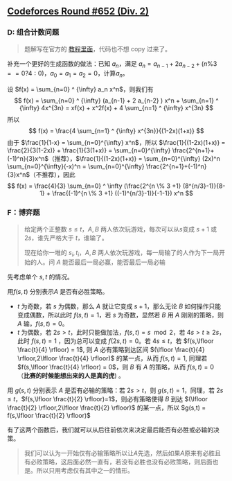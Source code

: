 ## [Codeforces Round #652 (Div. 2)](https://codeforces.com/contest/1369)

### D:  组合计数问题

> 题解写在官方的 [教程里面](https://codeforces.com/blog/entry/79235#comment-648996)，代码也不想 copy 过来了。

补充一个更好的生成函数的做法：已知 $a_n$，满足 $a_n = a_{n-1} + 2 a_{n-2} + (n \% 3==0?4:0)$，$a_0 = a_1= a_2 = 0$，计算$a_n$。

设 $f(x) = \sum_{n=0} ^ {\infty} a_n x^n$，则我们有
$$
f(x) = \sum_{n=0} ^ {\infty} (a_{n-1} + 2 a_{n-2} ) x^n + \sum_{n=1} ^ {\infty} 4x^{3n} = xf(x) + x^2f(x) + 4 \sum_{n=1} ^ {\infty} x^{3n}
$$
所以
$$
f(x) = \frac{4 \sum_{n=1} ^ {\infty} x^{3n}}{(1-2x)(1+x)}
$$
由于 $\frac{1}{1-x} = \sum_{n=0}^{\infty} x^n$，所以 $\frac{1}{(1-2x)(1+x)} = \frac{2}{3(1-2x)} + \frac{1}{3(1+x)} = \sum_{n=0}^{\infty} \frac{2^{n+1}+(-1)^n}{3}x^n$（推荐），$\frac{1}{(1-2x)(1+x)} = \sum_{n=0}^{\infty} (2x)^n \sum_{n=0}^{\infty}(-x)^n = \sum_{n=0}^{\infty} \frac{2^{n+1}+(-1)^n}{3}x^n$（不推荐），因此
$$
f(x) = \frac{4}{3} \sum_{n=0} ^ \infty (\frac{2^{n \% 3 +1} (8^{n/3}-1)}{8-1} + \frac{(-1)^{n \% 3 +1} ((-1)^{n/3}-1)}{-1-1}) x^n
$$


### F：博弈题

> 给定两个正整数 $s \leq t$，$A,B$ 两人依次玩游戏，每次可以从$s$变成 $s+1$ 或 $2s$，谁先严格大于 $t$，谁输了。
>
> 现在给你一堆的 $s_i,t_i$，$A,B$ 两人依次玩游戏，每一局输了的人作为下一局开始的人。问 $A$ 能否最后一局必赢，能否最后一局必输

先考虑单个 $s,t$ 的情况。

用$f(s,t)$ 分别表示$A$ 是否有必胜策略。

- $t$ 为奇数，若 $s$ 为偶数，那么 $A$ 就让它变成 $s+1$，那么无论 $B$ 如何操作只能变成偶数，所以此时 $f(s,t) = 1$，若 $s$ 为奇数，显然若 $B$ 用 $A$ 刚刚的策略，则 $A$ 输，$f(s,t) = 0$。
- $t$ 为偶数，若 $2s>t$，此时只能做加法，$f(s,t) = s \mod 2$，若 $4s>t \geq 2s$，此时 $f(s,t)=1$ ，因为总可以变成 $f(2s,t)=0$。若 $4s \leq t$，若 $f(s,\lfloor \frac{t}{4} \rfloor) = 1$, 则 $A$ 必有策略到达区间 $(\lfloor \frac{t}{4} \rfloor,2\lfloor \frac{t}{4} \rfloor)$ 的某一点，从而 $f(s,t)=1$, 同理若 $f(s,\lfloor \frac{t}{4} \rfloor) = 0$，则 $B$ 有 $A$ 的策略，从而 $f(s,t)=0$ （__比赛的时候能想出来的人是真的虎__) 。

用 $g(s,t)$ 分别表示 $A$ 是否有必输的策略：若 $2s>t$，则 $g(s,t)=1$，同理，若 $2s \leq t$，$f(s,\lfloor \frac{t}{2} \rfloor)=1$，则必有策略使得 $B$ 到达 $(\lfloor \frac{t}{2} \rfloor,2\lfloor \frac{t}{2} \rfloor)$ 的某一点，所以 $g(s,t) = f(s,\lfloor \frac{t}{2} \rfloor)$

有了这两个函数后，我们就可以从后往前依次来决定最后能否有必胜或必输的决策。

> 我们可以认为一开始仅有必输策略所以让$A$先选，然后如果$A$原来有必胜且有必败策略，这后面必然一直有，若没有必胜也没有必败策略，则后面也是。所以只用考虑仅有其中之一的情形。

